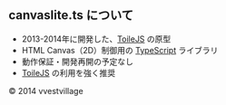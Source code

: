 ## canvaslite.ts について
* 2013-2014年に開発した、[ToileJS](https://github.com/vvestvillage/ToileJS/blob/master/README.md) の原型
* HTML Canvas（2D）制御用の [TypeScript](https://github.com/vvestvillage/HelloWorld/blob/master/languages/TypeScript/TypeScript_reference.md) ライブラリ
* 動作保証・開発再開の予定なし
* [ToileJS](https://github.com/vvestvillage/ToileJS/blob/master/README.md) の利用を強く推奨

© 2014 vvestvillage
